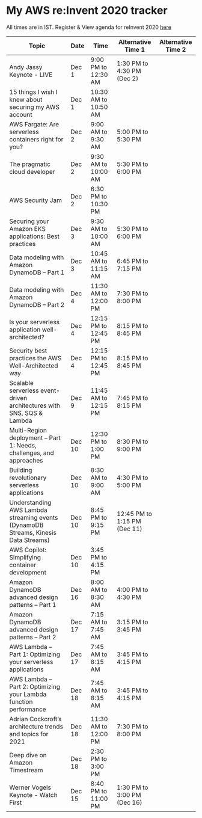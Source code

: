 # My AWS re:Invent 2020 tracker
All times are in IST. 
Register & View agenda for reInvent 2020 [here](https://virtual.awsevents.com/agenda)

Topic  | Date | Time | Alternative Time 1 | Alternative Time 2
|------| -----| -----| ------------------ | ------------------|
Andy Jassy Keynote - LIVE | Dec 1 | 9:00 PM to 12:30 AM | 1:30 PM to 4:30 PM (Dec 2)
15 things I wish I knew about securing my AWS account | Dec 1 | 10:30 AM to 10:50 AM | 
AWS Fargate: Are serverless containers right for you? | Dec 2 | 9:00 AM to 9:30 AM | 5:00 PM to 5:30 PM |
The pragmatic cloud developer | Dec 2 | 9:30 AM to 10:00 AM | 5:30 PM to 6:00 PM |
AWS Security Jam | Dec 2 | 6:30 PM to 10:30 PM | |
Securing your Amazon EKS applications: Best practices | Dec 3 | 9:30 AM to 10:00 AM | 5:30 PM to 6:00 PM |
Data modeling with Amazon DynamoDB – Part 1 | Dec 3 | 10:45 AM to 11:15 AM | 6:45 PM to 7:15 PM  | 
Data modeling with Amazon DynamoDB – Part 2 | Dec 4 | 11:30 AM to 12:00 PM | 7:30 PM to 8:00 PM |
Is your serverless application well-architected? | Dec 4 | 12:15 PM to 12:45 PM | 8:15 PM to 8:45 PM |
Security best practices the AWS Well-Architected way | Dec 4 | 12:15 PM to 12:45 PM | 8:15 PM to 8:45 PM |
Scalable serverless event-driven architectures with SNS, SQS & Lambda | Dec 9 | 11:45 AM to 12:15 PM  | 7:45 PM to 8:15 PM |
Multi-Region deployment – Part 1: Needs, challenges, and approaches | Dec 10 | 12:30 PM to 1:00 PM | 8:30 PM to 9:00 PM |
Building revolutionary serverless applications | Dec 10 | 8:30 AM to 9:00 AM  | 4:30 PM to 5:00 PM |
Understanding AWS Lambda streaming events (DynamoDB Streams, Kinesis Data Streams) | Dec 10 | 8:45 PM to 9:15 PM | 12:45 PM to 1:15 PM  (Dec 11) | 
AWS Copilot: Simplifying container development | Dec 10 | 3:45 PM to 4:15 PM | 
Amazon DynamoDB advanced design patterns – Part 1 | Dec 16 | 8:00 AM to 8:30 AM  | 4:00 PM to 4:30 PM |
Amazon DynamoDB advanced design patterns – Part 2 | Dec 17 | 7:15 AM to 7:45 AM  | 3:15 PM to 3:45 PM |
AWS Lambda – Part 1: Optimizing your serverless applications | Dec 17 | 7:45 AM to 8:15 AM  | 3:45 PM to 4:15 PM | 
AWS Lambda – Part 2: Optimizing your Lambda function performance | Dec 18 |  7:45 AM to 8:15 AM  | 3:45 PM to 4:15 PM | 
Adrian Cockcroft’s architecture trends and topics for 2021 | Dec 18 | 11:30 AM to 12:00 PM | 7:30 PM to 8:00 PM | 
Deep dive on Amazon Timestream | Dec 18 | 2:30 PM to 3:00 PM | 
Werner Vogels Keynote - Watch First | Dec 15 | 8:40 PM to 11:00 PM | 1:30 PM to 3:00 PM (Dec 16) |


